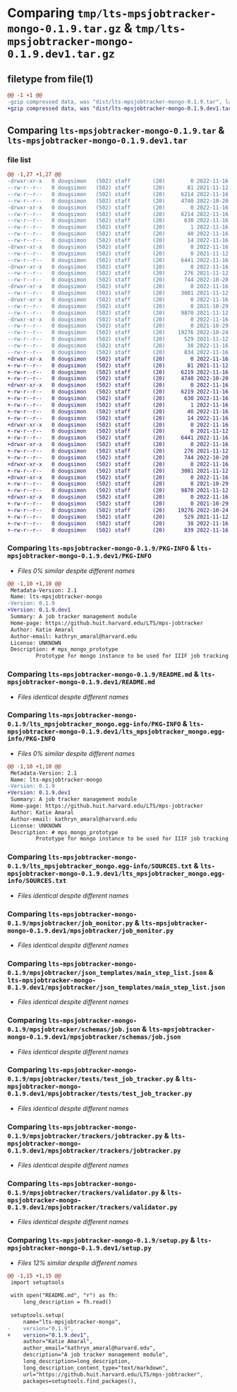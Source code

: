 # Comparing `tmp/lts-mpsjobtracker-mongo-0.1.9.tar.gz` & `tmp/lts-mpsjobtracker-mongo-0.1.9.dev1.tar.gz`

## filetype from file(1)

```diff
@@ -1 +1 @@
-gzip compressed data, was "dist/lts-mpsjobtracker-mongo-0.1.9.tar", last modified: Wed Nov 16 17:34:21 2022, max compression
+gzip compressed data, was "dist/lts-mpsjobtracker-mongo-0.1.9.dev1.tar", last modified: Wed Nov 16 17:34:50 2022, max compression
```

## Comparing `lts-mpsjobtracker-mongo-0.1.9.tar` & `lts-mpsjobtracker-mongo-0.1.9.dev1.tar`

### file list

```diff
@@ -1,27 +1,27 @@
-drwxr-xr-x   0 dougsimon   (502) staff       (20)        0 2022-11-16 17:34:21.789186 lts-mpsjobtracker-mongo-0.1.9/
--rw-r--r--   0 dougsimon   (502) staff       (20)       81 2021-11-12 19:48:26.000000 lts-mpsjobtracker-mongo-0.1.9/MANIFEST.in
--rw-r--r--   0 dougsimon   (502) staff       (20)     6214 2022-11-16 17:34:21.788724 lts-mpsjobtracker-mongo-0.1.9/PKG-INFO
--rw-r--r--   0 dougsimon   (502) staff       (20)     4740 2022-10-20 15:19:44.000000 lts-mpsjobtracker-mongo-0.1.9/README.md
-drwxr-xr-x   0 dougsimon   (502) staff       (20)        0 2022-11-16 17:34:21.777071 lts-mpsjobtracker-mongo-0.1.9/lts_mpsjobtracker_mongo.egg-info/
--rw-r--r--   0 dougsimon   (502) staff       (20)     6214 2022-11-16 17:34:21.000000 lts-mpsjobtracker-mongo-0.1.9/lts_mpsjobtracker_mongo.egg-info/PKG-INFO
--rw-r--r--   0 dougsimon   (502) staff       (20)      630 2022-11-16 17:34:21.000000 lts-mpsjobtracker-mongo-0.1.9/lts_mpsjobtracker_mongo.egg-info/SOURCES.txt
--rw-r--r--   0 dougsimon   (502) staff       (20)        1 2022-11-16 17:34:21.000000 lts-mpsjobtracker-mongo-0.1.9/lts_mpsjobtracker_mongo.egg-info/dependency_links.txt
--rw-r--r--   0 dougsimon   (502) staff       (20)       40 2022-11-16 17:34:21.000000 lts-mpsjobtracker-mongo-0.1.9/lts_mpsjobtracker_mongo.egg-info/requires.txt
--rw-r--r--   0 dougsimon   (502) staff       (20)       14 2022-11-16 17:34:21.000000 lts-mpsjobtracker-mongo-0.1.9/lts_mpsjobtracker_mongo.egg-info/top_level.txt
-drwxr-xr-x   0 dougsimon   (502) staff       (20)        0 2022-11-16 17:34:21.778071 lts-mpsjobtracker-mongo-0.1.9/mpsjobtracker/
--rw-r--r--   0 dougsimon   (502) staff       (20)        0 2021-11-12 19:48:26.000000 lts-mpsjobtracker-mongo-0.1.9/mpsjobtracker/__init__.py
--rw-r--r--   0 dougsimon   (502) staff       (20)     6441 2022-11-16 17:04:59.000000 lts-mpsjobtracker-mongo-0.1.9/mpsjobtracker/job_monitor.py
-drwxr-xr-x   0 dougsimon   (502) staff       (20)        0 2022-11-16 17:34:21.782233 lts-mpsjobtracker-mongo-0.1.9/mpsjobtracker/json_templates/
--rw-r--r--   0 dougsimon   (502) staff       (20)      276 2021-11-12 19:48:26.000000 lts-mpsjobtracker-mongo-0.1.9/mpsjobtracker/json_templates/job_tracker_init.json
--rw-r--r--   0 dougsimon   (502) staff       (20)      744 2022-10-20 15:19:44.000000 lts-mpsjobtracker-mongo-0.1.9/mpsjobtracker/json_templates/main_step_list.json
-drwxr-xr-x   0 dougsimon   (502) staff       (20)        0 2022-11-16 17:34:21.783305 lts-mpsjobtracker-mongo-0.1.9/mpsjobtracker/schemas/
--rw-r--r--   0 dougsimon   (502) staff       (20)     3081 2021-11-12 19:48:26.000000 lts-mpsjobtracker-mongo-0.1.9/mpsjobtracker/schemas/job.json
-drwxr-xr-x   0 dougsimon   (502) staff       (20)        0 2022-11-16 17:34:21.784624 lts-mpsjobtracker-mongo-0.1.9/mpsjobtracker/tests/
--rw-r--r--   0 dougsimon   (502) staff       (20)        0 2021-10-29 19:25:01.000000 lts-mpsjobtracker-mongo-0.1.9/mpsjobtracker/tests/__init__.py
--rw-r--r--   0 dougsimon   (502) staff       (20)     9870 2021-11-12 19:48:26.000000 lts-mpsjobtracker-mongo-0.1.9/mpsjobtracker/tests/test_job_tracker.py
-drwxr-xr-x   0 dougsimon   (502) staff       (20)        0 2022-11-16 17:34:21.787785 lts-mpsjobtracker-mongo-0.1.9/mpsjobtracker/trackers/
--rw-r--r--   0 dougsimon   (502) staff       (20)        0 2021-10-29 19:25:01.000000 lts-mpsjobtracker-mongo-0.1.9/mpsjobtracker/trackers/__init__.py
--rw-r--r--   0 dougsimon   (502) staff       (20)    19276 2022-10-24 20:50:02.000000 lts-mpsjobtracker-mongo-0.1.9/mpsjobtracker/trackers/jobtracker.py
--rw-r--r--   0 dougsimon   (502) staff       (20)      529 2021-11-12 19:48:26.000000 lts-mpsjobtracker-mongo-0.1.9/mpsjobtracker/trackers/validator.py
--rw-r--r--   0 dougsimon   (502) staff       (20)       38 2022-11-16 17:34:21.789328 lts-mpsjobtracker-mongo-0.1.9/setup.cfg
--rw-r--r--   0 dougsimon   (502) staff       (20)      834 2022-11-16 17:34:15.000000 lts-mpsjobtracker-mongo-0.1.9/setup.py
+drwxr-xr-x   0 dougsimon   (502) staff       (20)        0 2022-11-16 17:34:50.491068 lts-mpsjobtracker-mongo-0.1.9.dev1/
+-rw-r--r--   0 dougsimon   (502) staff       (20)       81 2021-11-12 19:48:26.000000 lts-mpsjobtracker-mongo-0.1.9.dev1/MANIFEST.in
+-rw-r--r--   0 dougsimon   (502) staff       (20)     6219 2022-11-16 17:34:50.490696 lts-mpsjobtracker-mongo-0.1.9.dev1/PKG-INFO
+-rw-r--r--   0 dougsimon   (502) staff       (20)     4740 2022-10-20 15:19:44.000000 lts-mpsjobtracker-mongo-0.1.9.dev1/README.md
+drwxr-xr-x   0 dougsimon   (502) staff       (20)        0 2022-11-16 17:34:50.485890 lts-mpsjobtracker-mongo-0.1.9.dev1/lts_mpsjobtracker_mongo.egg-info/
+-rw-r--r--   0 dougsimon   (502) staff       (20)     6219 2022-11-16 17:34:50.000000 lts-mpsjobtracker-mongo-0.1.9.dev1/lts_mpsjobtracker_mongo.egg-info/PKG-INFO
+-rw-r--r--   0 dougsimon   (502) staff       (20)      630 2022-11-16 17:34:50.000000 lts-mpsjobtracker-mongo-0.1.9.dev1/lts_mpsjobtracker_mongo.egg-info/SOURCES.txt
+-rw-r--r--   0 dougsimon   (502) staff       (20)        1 2022-11-16 17:34:50.000000 lts-mpsjobtracker-mongo-0.1.9.dev1/lts_mpsjobtracker_mongo.egg-info/dependency_links.txt
+-rw-r--r--   0 dougsimon   (502) staff       (20)       40 2022-11-16 17:34:50.000000 lts-mpsjobtracker-mongo-0.1.9.dev1/lts_mpsjobtracker_mongo.egg-info/requires.txt
+-rw-r--r--   0 dougsimon   (502) staff       (20)       14 2022-11-16 17:34:50.000000 lts-mpsjobtracker-mongo-0.1.9.dev1/lts_mpsjobtracker_mongo.egg-info/top_level.txt
+drwxr-xr-x   0 dougsimon   (502) staff       (20)        0 2022-11-16 17:34:50.486664 lts-mpsjobtracker-mongo-0.1.9.dev1/mpsjobtracker/
+-rw-r--r--   0 dougsimon   (502) staff       (20)        0 2021-11-12 19:48:26.000000 lts-mpsjobtracker-mongo-0.1.9.dev1/mpsjobtracker/__init__.py
+-rw-r--r--   0 dougsimon   (502) staff       (20)     6441 2022-11-16 17:04:59.000000 lts-mpsjobtracker-mongo-0.1.9.dev1/mpsjobtracker/job_monitor.py
+drwxr-xr-x   0 dougsimon   (502) staff       (20)        0 2022-11-16 17:34:50.487533 lts-mpsjobtracker-mongo-0.1.9.dev1/mpsjobtracker/json_templates/
+-rw-r--r--   0 dougsimon   (502) staff       (20)      276 2021-11-12 19:48:26.000000 lts-mpsjobtracker-mongo-0.1.9.dev1/mpsjobtracker/json_templates/job_tracker_init.json
+-rw-r--r--   0 dougsimon   (502) staff       (20)      744 2022-10-20 15:19:44.000000 lts-mpsjobtracker-mongo-0.1.9.dev1/mpsjobtracker/json_templates/main_step_list.json
+drwxr-xr-x   0 dougsimon   (502) staff       (20)        0 2022-11-16 17:34:50.488060 lts-mpsjobtracker-mongo-0.1.9.dev1/mpsjobtracker/schemas/
+-rw-r--r--   0 dougsimon   (502) staff       (20)     3081 2021-11-12 19:48:26.000000 lts-mpsjobtracker-mongo-0.1.9.dev1/mpsjobtracker/schemas/job.json
+drwxr-xr-x   0 dougsimon   (502) staff       (20)        0 2022-11-16 17:34:50.488797 lts-mpsjobtracker-mongo-0.1.9.dev1/mpsjobtracker/tests/
+-rw-r--r--   0 dougsimon   (502) staff       (20)        0 2021-10-29 19:25:01.000000 lts-mpsjobtracker-mongo-0.1.9.dev1/mpsjobtracker/tests/__init__.py
+-rw-r--r--   0 dougsimon   (502) staff       (20)     9870 2021-11-12 19:48:26.000000 lts-mpsjobtracker-mongo-0.1.9.dev1/mpsjobtracker/tests/test_job_tracker.py
+drwxr-xr-x   0 dougsimon   (502) staff       (20)        0 2022-11-16 17:34:50.490119 lts-mpsjobtracker-mongo-0.1.9.dev1/mpsjobtracker/trackers/
+-rw-r--r--   0 dougsimon   (502) staff       (20)        0 2021-10-29 19:25:01.000000 lts-mpsjobtracker-mongo-0.1.9.dev1/mpsjobtracker/trackers/__init__.py
+-rw-r--r--   0 dougsimon   (502) staff       (20)    19276 2022-10-24 20:50:02.000000 lts-mpsjobtracker-mongo-0.1.9.dev1/mpsjobtracker/trackers/jobtracker.py
+-rw-r--r--   0 dougsimon   (502) staff       (20)      529 2021-11-12 19:48:26.000000 lts-mpsjobtracker-mongo-0.1.9.dev1/mpsjobtracker/trackers/validator.py
+-rw-r--r--   0 dougsimon   (502) staff       (20)       38 2022-11-16 17:34:50.491187 lts-mpsjobtracker-mongo-0.1.9.dev1/setup.cfg
+-rw-r--r--   0 dougsimon   (502) staff       (20)      839 2022-11-16 17:34:32.000000 lts-mpsjobtracker-mongo-0.1.9.dev1/setup.py
```

### Comparing `lts-mpsjobtracker-mongo-0.1.9/PKG-INFO` & `lts-mpsjobtracker-mongo-0.1.9.dev1/PKG-INFO`

 * *Files 0% similar despite different names*

```diff
@@ -1,10 +1,10 @@
 Metadata-Version: 2.1
 Name: lts-mpsjobtracker-mongo
-Version: 0.1.9
+Version: 0.1.9.dev1
 Summary: A job tracker management module
 Home-page: https://github.huit.harvard.edu/LTS/mps-jobtracker
 Author: Katie Amaral
 Author-email: kathryn_amaral@harvard.edu
 License: UNKNOWN
 Description: # mps_mongo_prototype
         Prototype for mongo instance to be used for IIIF job tracking
```

### Comparing `lts-mpsjobtracker-mongo-0.1.9/README.md` & `lts-mpsjobtracker-mongo-0.1.9.dev1/README.md`

 * *Files identical despite different names*

### Comparing `lts-mpsjobtracker-mongo-0.1.9/lts_mpsjobtracker_mongo.egg-info/PKG-INFO` & `lts-mpsjobtracker-mongo-0.1.9.dev1/lts_mpsjobtracker_mongo.egg-info/PKG-INFO`

 * *Files 0% similar despite different names*

```diff
@@ -1,10 +1,10 @@
 Metadata-Version: 2.1
 Name: lts-mpsjobtracker-mongo
-Version: 0.1.9
+Version: 0.1.9.dev1
 Summary: A job tracker management module
 Home-page: https://github.huit.harvard.edu/LTS/mps-jobtracker
 Author: Katie Amaral
 Author-email: kathryn_amaral@harvard.edu
 License: UNKNOWN
 Description: # mps_mongo_prototype
         Prototype for mongo instance to be used for IIIF job tracking
```

### Comparing `lts-mpsjobtracker-mongo-0.1.9/lts_mpsjobtracker_mongo.egg-info/SOURCES.txt` & `lts-mpsjobtracker-mongo-0.1.9.dev1/lts_mpsjobtracker_mongo.egg-info/SOURCES.txt`

 * *Files identical despite different names*

### Comparing `lts-mpsjobtracker-mongo-0.1.9/mpsjobtracker/job_monitor.py` & `lts-mpsjobtracker-mongo-0.1.9.dev1/mpsjobtracker/job_monitor.py`

 * *Files identical despite different names*

### Comparing `lts-mpsjobtracker-mongo-0.1.9/mpsjobtracker/json_templates/main_step_list.json` & `lts-mpsjobtracker-mongo-0.1.9.dev1/mpsjobtracker/json_templates/main_step_list.json`

 * *Files identical despite different names*

### Comparing `lts-mpsjobtracker-mongo-0.1.9/mpsjobtracker/schemas/job.json` & `lts-mpsjobtracker-mongo-0.1.9.dev1/mpsjobtracker/schemas/job.json`

 * *Files identical despite different names*

### Comparing `lts-mpsjobtracker-mongo-0.1.9/mpsjobtracker/tests/test_job_tracker.py` & `lts-mpsjobtracker-mongo-0.1.9.dev1/mpsjobtracker/tests/test_job_tracker.py`

 * *Files identical despite different names*

### Comparing `lts-mpsjobtracker-mongo-0.1.9/mpsjobtracker/trackers/jobtracker.py` & `lts-mpsjobtracker-mongo-0.1.9.dev1/mpsjobtracker/trackers/jobtracker.py`

 * *Files identical despite different names*

### Comparing `lts-mpsjobtracker-mongo-0.1.9/mpsjobtracker/trackers/validator.py` & `lts-mpsjobtracker-mongo-0.1.9.dev1/mpsjobtracker/trackers/validator.py`

 * *Files identical despite different names*

### Comparing `lts-mpsjobtracker-mongo-0.1.9/setup.py` & `lts-mpsjobtracker-mongo-0.1.9.dev1/setup.py`

 * *Files 12% similar despite different names*

```diff
@@ -1,15 +1,15 @@
 import setuptools
 
 with open("README.md", "r") as fh:
     long_description = fh.read()
 
 setuptools.setup(
     name="lts-mpsjobtracker-mongo",
-    version="0.1.9",
+    version="0.1.9.dev1",
     author="Katie Amaral",
     author_email="kathryn_amaral@harvard.edu",
     description="A job tracker management module",
     long_description=long_description,
     long_description_content_type="text/markdown",
     url="https://github.huit.harvard.edu/LTS/mps-jobtracker",
     packages=setuptools.find_packages(),
```

